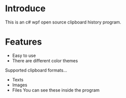 # Introduce

This is an c# wpf open source clipboard history program. 
# Features
 - Easy to use
 - There are different color themes

Supported clipboard formats...
 - Texts
 - Images
 - Files
 You can see these inside the program
